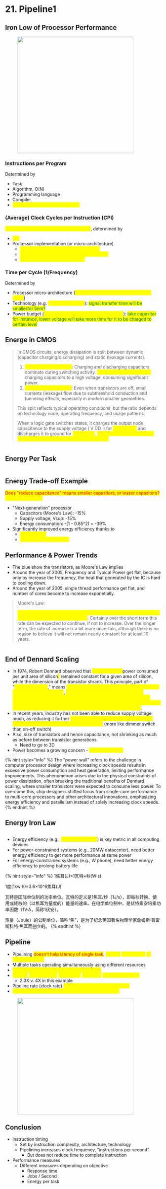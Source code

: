 # 21. Pipeline1

## Iron Low of Processor Performance

<figure><img src=".gitbook/assets/image (205).png" alt="" width="375"><figcaption></figcaption></figure>

### Instructions per Program

Determined by

* Task
* Algorithm, O(N)
* Programming language
* Compiler
* <mark style="color:yellow;">Instruction Set Architecture (ISA)</mark>

### (Average) Clock Cycles per Instruction (CPI)

<mark style="color:yellow;">How much clocks to finish one instruction</mark>, determined by

* <mark style="color:yellow;">ISA</mark>
* Processor implementation (or micro-architecture)
  * <mark style="color:yellow;">For single-cycle RISC-V design, CPI = 1</mark>
  * <mark style="color:yellow;">Complex instructions (e.g. strcpy), CPI >> 1</mark>
  * <mark style="color:yellow;">Superscalar processors, CPI < 1</mark>

### Time per Cycle (1/Frequency)

Determined by

* Processor micro-architecture (<mark style="color:yellow;">determines critical path through logic gates</mark>)
* Technology (e.g. <mark style="color:yellow;">5nm versus 28nm</mark>): <mark style="color:green;">signal transfer time will be smallerfor 5nm?</mark>
* Power budget (<mark style="color:yellow;">lower voltages reduce transistor speed</mark>): <mark style="color:green;">take capasitor for instance, lower voltage will take more time for it to be charged to certain level</mark>

## Energe in CMOS

> In CMOS circuits, energy dissipation is split between dynamic (capacitor charging/discharging) and static (leakage currents).
>
> 1. <mark style="color:yellow;">**Dynamic Power (70%)**</mark>: Charging and discharging capacitors dominate during switching activity. <mark style="color:yellow;">**Each clock cycle involves**</mark> charging capacitors to a high voltage, consuming significant power.
> 2. <mark style="color:yellow;">**Leakage Power (30%)**</mark>: Even when transistors are off, small currents (leakage) flow due to subthreshold conduction and tunneling effects, especially in modern smaller geometries.
>
> This split reflects typical operating conditions, but the ratio depends on technology node, operating frequency, and usage patterns.
>
> When a logic gate switches states, it charges the output node capacitance to the supply voltage ( V DD ​ ) for <mark style="color:yellow;">a high state</mark> and discharges it to ground for <mark style="color:yellow;">a low state</mark>. <mark style="color:yellow;">This process is essential for propagating logic signals through the circuit.</mark>

<figure><img src=".gitbook/assets/image (209).png" alt=""><figcaption></figcaption></figure>

## Energy Per Task

<figure><img src=".gitbook/assets/image (210).png" alt=""><figcaption></figcaption></figure>

## Energy Trade-off Example

<mark style="color:red;">Does "reduce capacitance" means smaller capasitors, or lesser capasitors?</mark> <mark style="color:yellow;">Should be smaller.</mark>

* "Next-generation" processor
  * Capacitors (Moore's Law): -15%
  * Supply voltage, Vsup: -15%
  * Energy consumption: -(1 - 0.85^2) = -39%
* Significantly improved energy efficiency thanks to
  * <mark style="color:yellow;">Moore's Law</mark>
  * <mark style="color:yellow;">Reduced supply voltage</mark>

## Performance & Power Trends

* The blue show the transistors, as Moore's Law implies
* Around the year of 2005, Frequency and Typical Power get flat, because only by increase the frequency, the heat that generated by the IC is hard to cooling down.
* Around the year of 2005, single thread performance get flat, and number of cores become to increase exponetially.

> Moore's Law:
>
> <mark style="color:yellow;">The complexity for minimum component costs has increased at a rate of roughly a factor of two per year</mark>. Certainly over the short term this rate can be expected to continue, if not to increase. Over the longer term, the rate of increase is a bit more uncertain, although there is no reason to believe it will not remain nearly constant for at least 10 years.

<figure><img src=".gitbook/assets/image (212).png" alt=""><figcaption></figcaption></figure>

## End of Dennard Scaling

* In 1974, Robert Dennard observed that <mark style="color:yellow;">power density(</mark>power consumed per unit area of silicon<mark style="color:yellow;">)</mark> remained constant for a given area of silicon, while the dimension of the transistor shrank. This principle, part of "<mark style="color:yellow;">Dennard scaling</mark>," means <mark style="color:yellow;">smaller transistors consume less power while maintaining performance</mark>, <mark style="color:yellow;">allowing for denser and more efficient circuits. It implies that reducing size does not increase heat per unit area, making it feasible to keep packing more transistors into chips while maintaining energy efficiency and manageable thermal outputs</mark>.
* In recent years, industry has not been able to reduce supply voltage much, as reducing it further <mark style="color:yellow;">would mean increasing "leakage power" where transistor switches don't fully turn off</mark> (more like dimmer switch than on-off switch)&#x20;
* Also, size of transistors and hence capacitance, not shrinking as much as before between transistor generations
  * Need to go to 3D&#x20;
* Power becomes a growing concern - <mark style="color:yellow;">the "power wall"</mark>

{% hint style="info" %}
The "power wall" refers to the challenge in computer processor design where increasing clock speeds results in excessive power consumption and heat generation, limiting performance improvements. This phenomenon arises due to the physical constraints of power dissipation, often breaking the traditional benefits of Dennard scaling, where smaller transistors were expected to consume less power. To overcome this, chip designers shifted focus from single-core performance to multi-core processors and other architectural innovations, emphasizing energy efficiency and parallelism instead of solely increasing clock speeds.
{% endhint %}

## Energy Iron Law

<figure><img src=".gitbook/assets/image (3) (1).png" alt=""><figcaption></figcaption></figure>

* Energy efficiency (e.g., <mark style="color:yellow;">instructions/Joule</mark>) is key metric in all computing devices
* For power-constrained systems (e.g., 20MW datacenter), need better energy efficiency to get more performance at same power
* For energy-constrained systems (e.g., W phone), need better energy efficiency to prolong battery life

{% hint style="info" %}
1焦耳(J)=1瓦特×秒(W·s)

1度(1kw·h)=3.6×10^6焦耳(J)

瓦特是国际单位制的功率单位。瓦特的定义是1焦耳/秒（1J/s），即每秒转换、使用或耗散的（以焦耳为量度的）能量的速率。在电学单位制中，是伏特乘安培乘功率因数（1V·A，简称1伏安）。

热量（Joule）的公制单位，简称“焦”，是为了纪念英国著名物理学家詹姆斯·普雷斯科特·焦耳而创立的。
{% endhint %}

## Pipeline

* Pipelining <mark style="color:red;">doesn't help latency of single task</mark>, <mark style="color:yellow;">it helps</mark> <mark style="color:yellow;"></mark><mark style="color:yellow;">**throughput**</mark> <mark style="color:yellow;"></mark><mark style="color:yellow;">of entire workload</mark>
* Multiple tasks operating simultaneously using different resources
* <mark style="color:yellow;">Potential speedup = Number of pipe stages</mark>
* <mark style="color:yellow;">Time to</mark> <mark style="color:yellow;"></mark><mark style="color:yellow;">**"fill" pipeline**</mark> <mark style="color:yellow;"></mark><mark style="color:yellow;">and time to</mark> <mark style="color:yellow;"></mark><mark style="color:yellow;">**"drain" it**</mark> <mark style="color:yellow;"></mark><mark style="color:yellow;">reduces speedup:</mark>&#x20;
  * 2.3X v. 4X in this example
* Pipeline rate (clock rate) <mark style="color:yellow;">limited by slowest pipeline stage</mark>&#x20;
* <mark style="color:yellow;">Unbalanced lengths of pipe stages reduce speedup;</mark>

<figure><img src=".gitbook/assets/image (1) (1) (1).png" alt="" width="375"><figcaption></figcaption></figure>



## Conclusion

* Instruction timing
  * Set by instruction complexity, architecture, technology
  * Pipelining increases clock frequency, "instructions per second"
    * But does not reduce time to complete instruction
* Performance measures
  * Different measures depending on objective
    * Response time
    * Jobs / Second
    * Energy per task
